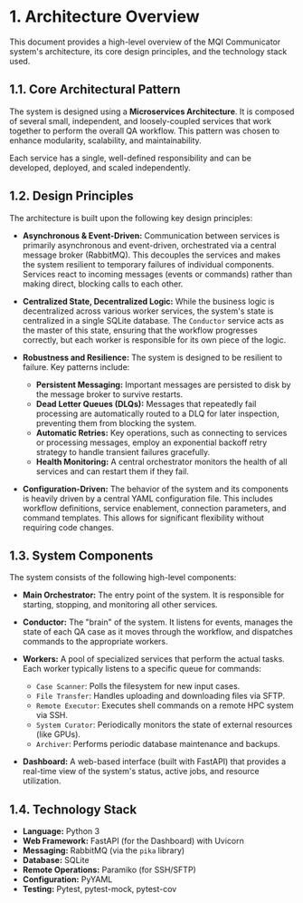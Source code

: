 # 1. Architecture Overview

This document provides a high-level overview of the MQI Communicator system's architecture, its core design principles, and the technology stack used.

## 1.1. Core Architectural Pattern

The system is designed using a **Microservices Architecture**. It is composed of several small, independent, and loosely-coupled services that work together to perform the overall QA workflow. This pattern was chosen to enhance modularity, scalability, and maintainability.

Each service has a single, well-defined responsibility and can be developed, deployed, and scaled independently.

## 1.2. Design Principles

The architecture is built upon the following key design principles:

*   **Asynchronous & Event-Driven:** Communication between services is primarily asynchronous and event-driven, orchestrated via a central message broker (RabbitMQ). This decouples the services and makes the system resilient to temporary failures of individual components. Services react to incoming messages (events or commands) rather than making direct, blocking calls to each other.

*   **Centralized State, Decentralized Logic:** While the business logic is decentralized across various worker services, the system's state is centralized in a single SQLite database. The `Conductor` service acts as the master of this state, ensuring that the workflow progresses correctly, but each worker is responsible for its own piece of the logic.

*   **Robustness and Resilience:** The system is designed to be resilient to failure. Key patterns include:
    *   **Persistent Messaging:** Important messages are persisted to disk by the message broker to survive restarts.
    *   **Dead Letter Queues (DLQs):** Messages that repeatedly fail processing are automatically routed to a DLQ for later inspection, preventing them from blocking the system.
    *   **Automatic Retries:** Key operations, such as connecting to services or processing messages, employ an exponential backoff retry strategy to handle transient failures gracefully.
    *   **Health Monitoring:** A central orchestrator monitors the health of all services and can restart them if they fail.

*   **Configuration-Driven:** The behavior of the system and its components is heavily driven by a central YAML configuration file. This includes workflow definitions, service enablement, connection parameters, and command templates. This allows for significant flexibility without requiring code changes.

## 1.3. System Components

The system consists of the following high-level components:

*   **Main Orchestrator:** The entry point of the system. It is responsible for starting, stopping, and monitoring all other services.

*   **Conductor:** The "brain" of the system. It listens for events, manages the state of each QA case as it moves through the workflow, and dispatches commands to the appropriate workers.

*   **Workers:** A pool of specialized services that perform the actual tasks. Each worker typically listens to a specific queue for commands:
    *   `Case Scanner`: Polls the filesystem for new input cases.
    *   `File Transfer`: Handles uploading and downloading files via SFTP.
    *   `Remote Executor`: Executes shell commands on a remote HPC system via SSH.
    *   `System Curator`: Periodically monitors the state of external resources (like GPUs).
    *   `Archiver`: Performs periodic database maintenance and backups.

*   **Dashboard:** A web-based interface (built with FastAPI) that provides a real-time view of the system's status, active jobs, and resource utilization.

## 1.4. Technology Stack

*   **Language:** Python 3
*   **Web Framework:** FastAPI (for the Dashboard) with Uvicorn
*   **Messaging:** RabbitMQ (via the `pika` library)
*   **Database:** SQLite
*   **Remote Operations:** Paramiko (for SSH/SFTP)
*   **Configuration:** PyYAML
*   **Testing:** Pytest, pytest-mock, pytest-cov

